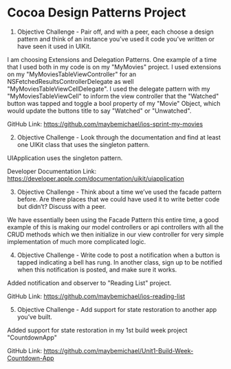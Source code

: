 #  Cocoa Design Patterns Project

1. Objective Challenge - Pair off, and with a peer, each choose a design pattern and think of an instance you’ve used it code you’ve written or have seen it used in UIKit.

I am choosing Extensions and Delegation Patterns. One example of a time that I used both in my code is on my "MyMovies" project. I used extensions on my "MyMoviesTableViewController" for an NSFetchedResultsControllerDelegate as well "MyMoviesTableViewCellDelegate". I used the delegate pattern with my "MyMoviesTableViewCell" to inform the view controller that the "Watched" button was tapped and toggle a bool property of my "Movie" Object, which would update the buttons title to say "Watched" or "Unwatched".

GitHub Link: https://github.com/maybemichael/ios-sprint-my-movies

2.  Objective Challenge - Look through the documentation and find at least one UIKit class that uses the singleton pattern.

UIApplication uses the singleton pattern.

Developer Documentation Link: https://developer.apple.com/documentation/uikit/uiapplication

3. Objective Challenge - Think about a time we’ve used the facade pattern before. Are there places that we could have used it to write better code but didn’t? Discuss with a peer.

We have essentially been using the Facade Pattern this entire time, a good example of this is making our model controllers or api controllers with all the CRUD methods which we then initialize in our view controller for very simple implementation of much more complicated logic.

4. Objective Challenge - Write code to post a notification when a button is tapped indicating a bell has rung. In another class, sign up to be notified when this notification is posted, and make sure it works.

Added notification and observer to "Reading List" project.

GitHub Link: https://github.com/maybemichael/ios-reading-list

5.  Objective Challenge - Add support for state restoration to another app you’ve built.

Added support for state restoration in my 1st build week project "CountdownApp"

GitHub Link: https://github.com/maybemichael/Unit1-Build-Week-Countdown-App
